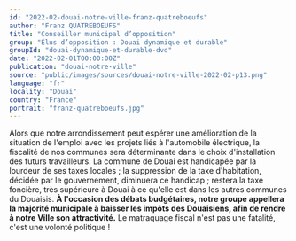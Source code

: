 ```yaml
---
id: "2022-02-douai-notre-ville-franz-quatreboeufs"
author: "Franz QUATREBOEUFS"
title: "Conseiller municipal d’opposition"
group: "Élus d’opposition : Douai dynamique et durable"
groupId: "douai-dynamique-et-durable-dvd"
date: "2022-02-01T00:00:00Z"
publication: "douai-notre-ville"
source: "public/images/sources/douai-notre-ville-2022-02-p13.png"
language: "fr"
locality: "Douai"
country: "France"
portrait: "franz-quatreboeufs.jpg"
---
```


Alors que notre arrondissement peut espérer une amélioration de la situation de l'emploi avec les projets liés à l'automobile électrique, la fiscalité de nos communes sera déterminante dans le choix d'installation des futurs travailleurs.
La commune de Douai est handicapée par la lourdeur de ses taxes locales ; la suppression de la taxe d'habitation, décidée par le gouvernement, diminuera ce handicap ; restera la taxe foncière, très supérieure à Douai à ce qu'elle est dans les autres communes du Douaisis.
**À l'occasion des débats budgétaires, notre groupe appellera la majorité municipale à baisser les impôts des Douaisiens, afin de rendre à notre Ville son attractivité.**
Le matraquage fiscal n'est pas une fatalité, c'est une volonté politique !
